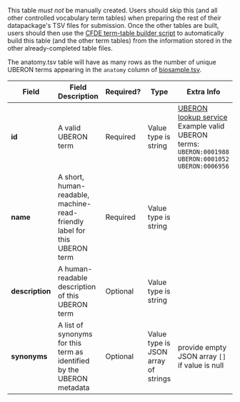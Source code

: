 This table *must not* be manually created. Users should skip this (and all other controlled vocabulary term tables) when preparing the rest of their datapackage's TSV files for submission. Once the other tables are built, users should then use the [CFDE term-table builder script](https://osf.io/bq6k9/) to automatically build this table (and the other term tables) from the information stored in the other already-completed table files.

The anatomy.tsv table will have as many rows as the number of unique UBERON terms appearing in the `anatomy` column of [biosample.tsv](./TableInfo:-biosample.tsv).


Field | Field Description | Required? |  Type | Extra Info 
------|-------------------|-----------|-------------|------------
**id** | A valid UBERON term | Required |  Value type is string | [UBERON lookup service](https://www.ebi.ac.uk/ols/ontologies/uberon) <br />Example valid UBERON terms: <br />`UBERON:0001988`<br />`UBERON:0001052`<br /> `UBERON:0006956`
**name** | A short, human-readable, machine-read-friendly label for this UBERON term| Required | Value type is string
**description** | A human-readable description of this UBERON term |  Optional | Value type is string
**synonyms** | A list of synonyms for this term as identified by the UBERON metadata | Optional | Value type is JSON array of strings | provide empty JSON array `[]` if value is null 
